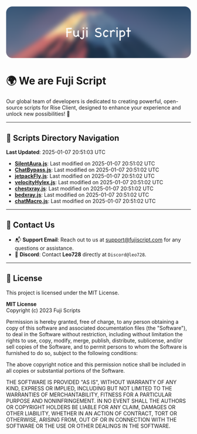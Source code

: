 ![Banner](.github/b.webp)

# 🌍 **We are Fuji Script**

Our global team of developers is dedicated to creating powerful, open-source scripts for Rise Client, designed to enhance your experience and unlock new possibilities! 🌟

---
<!-- SCRIPTS_NAVIGATION_START -->
## 📂 **Scripts Directory Navigation**

**Last Updated**: 2025-01-07 20:51:03 UTC

- **[SilentAura.js](scripts/SilentAura.js)**: Last modified on 2025-01-07 20:51:02 UTC
- **[ChatBypass.js](scripts/ChatBypass.js)**: Last modified on 2025-01-07 20:51:02 UTC
- **[jetpackFly.js](scripts/jetpackFly.js)**: Last modified on 2025-01-07 20:51:02 UTC
- **[velocityHylex.js](scripts/velocityHylex.js)**: Last modified on 2025-01-07 20:51:02 UTC
- **[chestxray.js](scripts/chestxray.js)**: Last modified on 2025-01-07 20:51:02 UTC
- **[bedxray.js](scripts/bedxray.js)**: Last modified on 2025-01-07 20:51:02 UTC
- **[chatMacro.js](scripts/chatMacro.js)**: Last modified on 2025-01-07 20:51:02 UTC

<!-- SCRIPTS_NAVIGATION_END -->

---

## 💬 **Contact Us**  
- 📬 **Support Email**: Reach out to us at [support@fujiscript.com](mailto:support@fujiscript.com) for any questions or assistance.  
- 💬 **Discord**: Contact **Leo728** directly at `Discord@leo728`.

---

## 📜 **License**

This project is licensed under the MIT License.  

**MIT License**  
Copyright (c) 2023 Fuji Scripts  

Permission is hereby granted, free of charge, to any person obtaining a copy of this software and associated documentation files (the "Software"), to deal in the Software without restriction, including without limitation the rights to use, copy, modify, merge, publish, distribute, sublicense, and/or sell copies of the Software, and to permit persons to whom the Software is furnished to do so, subject to the following conditions:  

The above copyright notice and this permission notice shall be included in all copies or substantial portions of the Software.  

THE SOFTWARE IS PROVIDED "AS IS", WITHOUT WARRANTY OF ANY KIND, EXPRESS OR IMPLIED, INCLUDING BUT NOT LIMITED TO THE WARRANTIES OF MERCHANTABILITY, FITNESS FOR A PARTICULAR PURPOSE AND NONINFRINGEMENT. IN NO EVENT SHALL THE AUTHORS OR COPYRIGHT HOLDERS BE LIABLE FOR ANY CLAIM, DAMAGES OR OTHER LIABILITY, WHETHER IN AN ACTION OF CONTRACT, TORT OR OTHERWISE, ARISING FROM, OUT OF OR IN CONNECTION WITH THE SOFTWARE OR THE USE OR OTHER DEALINGS IN THE SOFTWARE.  
